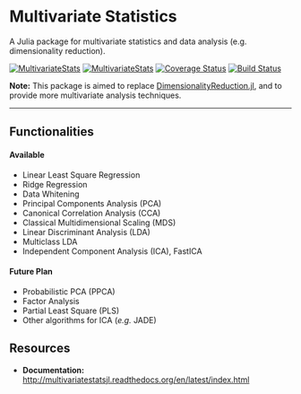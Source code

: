# Multivariate Statistics

A Julia package for multivariate statistics and data analysis (e.g. dimensionality reduction).

[![MultivariateStats](http://pkg.julialang.org/badges/MultivariateStats_0.4.svg)](http://pkg.julialang.org/?pkg=MultivariateStats)
[![MultivariateStats](http://pkg.julialang.org/badges/MultivariateStats_0.5.svg)](http://pkg.julialang.org/?pkg=MultivariateStats)
[![Coverage Status](https://coveralls.io/repos/JuliaStats/MultivariateStats.jl/badge.svg?branch=master)](https://coveralls.io/r/JuliaStats/MultivariateStats.jl?branch=master)
[![Build Status](https://travis-ci.org/JuliaStats/MultivariateStats.jl.svg?branch=master)](https://travis-ci.org/JuliaStats/MultivariateStats.jl)

**Note:** This package is aimed to replace [DimensionalityReduction.jl](https://github.com/JuliaStats/DimensionalityReduction.jl), and to provide more multivariate analysis techniques.

-------

## Functionalities

#### Available

- Linear Least Square Regression
- Ridge Regression
- Data Whitening
- Principal Components Analysis (PCA)
- Canonical Correlation Analysis (CCA)
- Classical Multidimensional Scaling (MDS)
- Linear Discriminant Analysis (LDA)
- Multiclass LDA
- Independent Component Analysis (ICA), FastICA

#### Future Plan

- Probabilistic PCA (PPCA)
- Factor Analysis
- Partial Least Square (PLS)
- Other algorithms for ICA (*e.g.* JADE)


## Resources

- **Documentation:** <http://multivariatestatsjl.readthedocs.org/en/latest/index.html>
